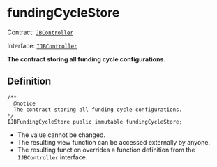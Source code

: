 # fundingCycleStore

Contract: [`JBController`](broken-reference)​‌

Interface: [`IJBController`](../../../../../interfaces/ijbcontroller.md)

**The contract storing all funding cycle configurations.**

## Definition

```solidity
/** 
  @notice 
  The contract storing all funding cycle configurations.
*/
IJBFundingCycleStore public immutable fundingCycleStore;
```

* The value cannot be changed.
* The resulting view function can be accessed externally by anyone.
* The resulting function overrides a function definition from the `IJBController` interface.
